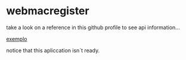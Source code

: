 # webmacregister

take a look on a reference in this github profile to see api information...

[exemplo](https://github.com/matheusjean28/mac_register) 

notice that this apliccation isn´t ready. 